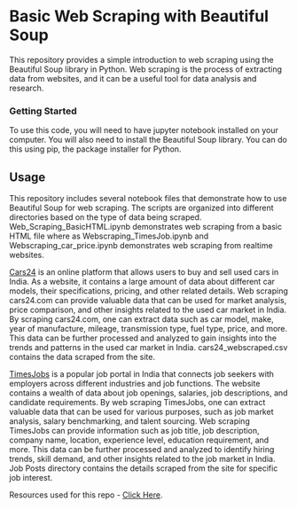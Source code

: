 # Basic Web Scraping with Beautiful Soup

This repository provides a simple introduction to web scraping using the Beautiful Soup library in Python. Web scraping is the process of extracting data from websites, and it can be a useful tool for data analysis and research.

### Getting Started

To use this code, you will need to have jupyter notebook installed on your computer. You will also need to install the Beautiful Soup library. You can do this using pip, the package installer for Python. 




## Usage 
This repository includes several notebook files that demonstrate how to use Beautiful Soup for web scraping. The scripts are organized into different directories based on the type of data being scraped. Web_Scraping_BasicHTML.ipynb demonstrates web scraping from a basic HTML file where as Webscraping_TimesJob.ipynb and Webscraping_car_price.ipynb demonstrates web scraping from realtime websites.

[Cars24](https://www.cars24.com/) is an online platform that allows users to buy and sell used cars in India. As a website, it contains a large amount of data about different car models, their specifications, pricing, and other related details. Web scraping cars24.com can provide valuable data that can be used for market analysis, price comparison, and other insights related to the used car market in India. By scraping cars24.com, one can extract data such as car model, make, year of manufacture, mileage, transmission type, fuel type, price, and more. This data can be further processed and analyzed to gain insights into the trends and patterns in the used car market in India. cars24_webscraped.csv contains the data scraped from the site.

[TimesJobs](https://www.timesjobs.com/) is a popular job portal in India that connects job seekers with employers across different industries and job functions. The website contains a wealth of data about job openings, salaries, job descriptions, and candidate requirements. By web scraping TimesJobs, one can extract valuable data that can be used for various purposes, such as job market analysis, salary benchmarking, and talent sourcing. Web scraping TimesJobs can provide information such as job title, job description, company name, location, experience level, education requirement, and more. This data can be further processed and analyzed to identify hiring trends, skill demand, and other insights related to the job market in India. Job Posts directory contains the details scraped from the site for specific job interest.


Resources used for this repo - [Click Here](https://www.youtube.com/watch?v=XVv6mJpFOb0).





